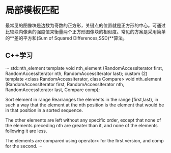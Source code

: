 # 局部模板匹配
最常见的图像块是边数为奇数的正方形，关键点的位置就是正方形的中心。可通过比较块内像素的强度值来衡量两个正方形图像块的相似度。常见的方案是采用简单的**差的平方和(Sum of Squared Differences,SSD)**算法。
## C++学习
···
std::nth_element
template <class RandomAccessIterator>
  void nth_element (RandomAccessIterator first, RandomAccessIterator nth,
                    RandomAccessIterator last);
custom (2)
template <class RandomAccessIterator, class Compare>
  void nth_element (RandomAccessIterator first, RandomAccessIterator nth,
                    RandomAccessIterator last, Compare comp);

Sort element in range
Rearranges the elements in the range [first,last), in such a way that the element at the nth position is the element that would be in that position in a sorted sequence.

The other elements are left without any specific order, except that none of the elements preceding nth are greater than it, and none of the elements following it are less.

The elements are compared using operator< for the first version, and comp for the second.
···
